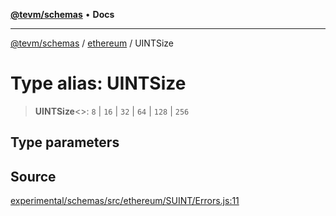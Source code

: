 [**@tevm/schemas**](../../README.md) • **Docs**

***

[@tevm/schemas](../../modules.md) / [ethereum](../README.md) / UINTSize

# Type alias: UINTSize

> **UINTSize**\<\>: `8` \| `16` \| `32` \| `64` \| `128` \| `256`

## Type parameters

## Source

[experimental/schemas/src/ethereum/SUINT/Errors.js:11](https://github.com/evmts/tevm-monorepo/blob/main/experimental/schemas/src/ethereum/SUINT/Errors.js#L11)
